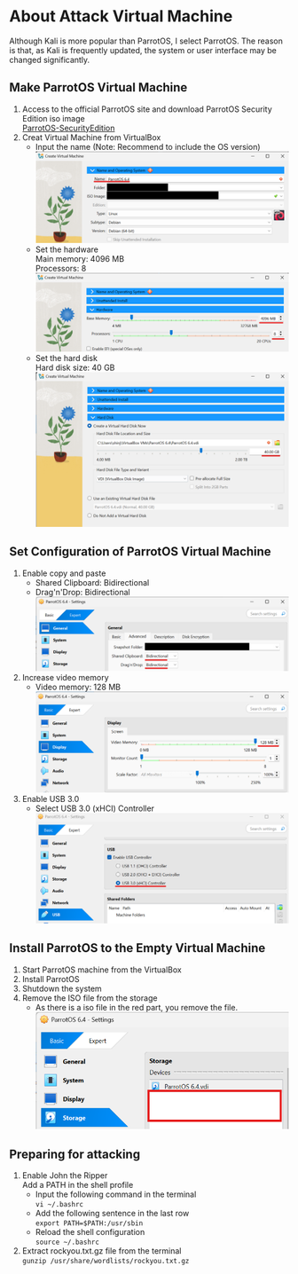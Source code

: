 # About Attack Virtual Machine

Although Kali is more popular than ParrotOS, I select ParrotOS. The reason is that, as Kali is frequently updated, the system or user interface may be changed significantly.  

## Make ParrotOS Virtual Machine
1. Access to the official ParrotOS site and download ParrotOS Security Edition iso image  
[ParrotOS-SecurityEdition](https://parrotsec.org/download/)
1. Creat Virtual Machine from VirtualBox
    * Input the name (Note: Recommend to include the OS version)
    ![Create1](../img/VirtualBox_Create1.png)
    * Set the hardware  
    Main memory: 4096 MB  
    Processors: 8
    ![Create2](../img/VirtualBox_Create2.png)
    * Set the hard disk  
    Hard disk size: 40 GB  
    ![Create3](../img/VirtualBox_Create3.png)

## Set Configuration of ParrotOS Virtual Machine
1. Enable copy and paste
    * Shared Clipboard: Bidirectional
    * Drag'n'Drop: Bidirectional
    ![Set1](../img/VirtualBox_Setting1.png)
1. Increase video memory
    * Video memory: 128 MB
    ![Set2](../img/VirtualBox_Setting2.png)
1. Enable USB 3.0
    * Select USB 3.0 (xHCI) Controller
    ![Set3](../img/VirtualBox_Setting3.png)  

## Install ParrotOS to the Empty Virtual Machine
1. Start ParrotOS machine from the VirtualBox
1. Install ParrotOS
1. Shutdown the system
1. Remove the ISO file from the storage
    * As there is a iso file in the red part, you remove the file.
    ![Install1](../img/VirtualBox_ParrotInstall1.png)

## Preparing for attacking
1. Enable John the Ripper  
    Add a PATH in the shell profile  
    * Input the following command in the terminal  
        `vi ~/.bashrc`  
    * Add the following sentence in the last row  
        `export PATH=$PATH:/usr/sbin`
    * Reload the shell configuration  
        `source ~/.bashrc`
1. Extract rockyou.txt.gz file from the terminal  
    `gunzip /usr/share/wordlists/rockyou.txt.gz`
